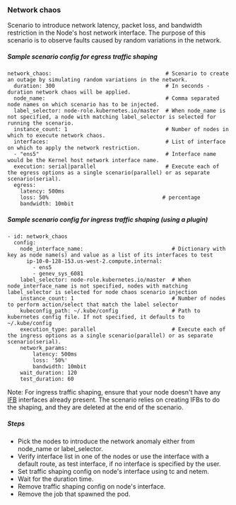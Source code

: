 ### Network chaos
Scenario to introduce network latency, packet loss, and bandwidth restriction in the Node's host network interface. The purpose of this scenario is to observe faults caused by random variations in the network.

##### Sample scenario config for egress traffic shaping
```
network_chaos:                                    # Scenario to create an outage by simulating random variations in the network.
  duration: 300                                   # In seconds - duration network chaos will be applied.
  node_name:                                      # Comma separated node names on which scenario has to be injected.
  label_selector: node-role.kubernetes.io/master  # When node_name is not specified, a node with matching label_selector is selected for running the scenario.
  instance_count: 1                               # Number of nodes in which to execute network chaos.
  interfaces:                                     # List of interface on which to apply the network restriction.
  - "ens5"                                        # Interface name would be the Kernel host network interface name.
  execution: serial|parallel                      # Execute each of the egress options as a single scenario(parallel) or as separate scenario(serial).
  egress:
    latency: 500ms
    loss: 50%                                    # percentage
    bandwidth: 10mbit
```

##### Sample scenario config for ingress traffic shaping (using a plugin)
```
- id: network_chaos
  config:
    node_interface_name:                            # Dictionary with key as node name(s) and value as a list of its interfaces to test
      ip-10-0-128-153.us-west-2.compute.internal:
        - ens5
        - genev_sys_6081
    label_selector: node-role.kubernetes.io/master  # When node_interface_name is not specified, nodes with matching label_selector is selected for node chaos scenario injection
    instance_count: 1                               # Number of nodes to perform action/select that match the label selector
    kubeconfig_path: ~/.kube/config                 # Path to kubernetes config file. If not specified, it defaults to ~/.kube/config
    execution_type: parallel                        # Execute each of the ingress options as a single scenario(parallel) or as separate scenario(serial).
    network_params:
        latency: 500ms
        loss: '50%'
        bandwidth: 10mbit
    wait_duration: 120
    test_duration: 60
```

  Note: For ingress traffic shaping, ensure that your node doesn't have any [IFB](https://wiki.linuxfoundation.org/networking/ifb) interfaces already present. The scenario relies on creating IFBs to do the shaping, and they are deleted at the end of the scenario.


##### Steps
 - Pick the nodes to introduce the network anomaly either from node_name or label_selector.
 - Verify interface list in one of the nodes or use the interface with a default route, as test interface, if no interface is specified by the user.
 - Set traffic shaping config on node's interface using tc and netem.
 - Wait for the duration time.
 - Remove traffic shaping config on node's interface.
 - Remove the job that spawned the pod.
